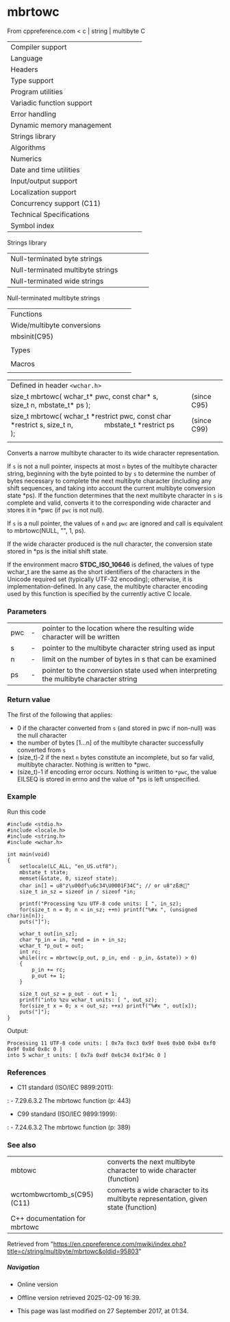 # mbrtowc

From cppreference.com
< c‎ | string‎ | multibyte
 C

|  |  |  |  |  |
| --- | --- | --- | --- | --- |
| Compiler support | | | | |
| Language | | | | |
| Headers | | | | |
| Type support | | | | |
| Program utilities | | | | |
| Variadic function support | | | | |
| Error handling | | | | |
| Dynamic memory management | | | | |
| Strings library | | | | |
| Algorithms | | | | |
| Numerics | | | | |
| Date and time utilities | | | | |
| Input/output support | | | | |
| Localization support | | | | |
| Concurrency support (C11) | | | | |
| Technical Specifications | | | | |
| Symbol index | | | | |

 Strings library

|  |  |  |  |  |
| --- | --- | --- | --- | --- |
| Null-terminated byte strings | | | | |
| Null-terminated multibyte strings | | | | |
| Null-terminated wide strings | | | | |

 Null-terminated multibyte strings

|  |  |  |  |  |
| --- | --- | --- | --- | --- |
| Functions | | | | |
| Wide/multibyte conversions | | | | |
| mbsinit(C95) | | | | |
| |  |  |  |  |  | | --- | --- | --- | --- | --- | | mbstowcsmbstowcs_s(C11) | | | | | | btowc(C95) | | | | | | ****mbrtowc****(C95) | | | | | | mbsrtowcsmbsrtowcs_s(C95)(C11) | | | | | | mbrtoc8(C23) | | | | | | c8rtomb(C23) | | | | | | mbrtoc16(C11) | | | | | | c16rtomb(C11) | | | | | | c32rtomb(C11) | | | | | | mbrtoc32(C11) | | | | | | |  |  |  |  |  | | --- | --- | --- | --- | --- | | mblen | | | | | | mbtowc | | | | | | wctombwctomb_s(C11) | | | | | | wcstombswcstombs_s(C11) | | | | | | wctob(C95) | | | | | | wcrtombwcrtomb_s(C95)(C11) | | | | | | wcsrtombswcsrtombs_s(C95)(C11) | | | | | | mbrlen(C95) | | | | | |
| Types | | | | |
| |  |  |  |  |  | | --- | --- | --- | --- | --- | | mbstate_t(C95) | | | | | | char8_t(C23) | | | | | | |  |  |  |  |  | | --- | --- | --- | --- | --- | | char16_t(C11) | | | | | | char32_t(C11) | | | | | |
| Macros | | | | |
| |  |  |  |  |  | | --- | --- | --- | --- | --- | | MB_LEN_MAX | | | | | | |  |  |  |  |  | | --- | --- | --- | --- | --- | | MB_CUR_MAX | | | | | |

|  |  |  |
| --- | --- | --- |
| Defined in header `<wchar.h>` |  |  |
| size_t mbrtowc( wchar_t\* pwc, const char\* s, size_t n, mbstate_t\* ps ); |  | (since C95) |
| size_t mbrtowc( wchar_t \*restrict pwc, const char \*restrict s, size_t n,                  mbstate_t \*restrict ps ); |  | (since C99) |
|  |  |  |

Converts a narrow multibyte character to its wide character representation.

If `s` is not a null pointer, inspects at most `n` bytes of the multibyte character string, beginning with the byte pointed to by `s` to determine the number of bytes necessary to complete the next multibyte character (including any shift sequences, and taking into account the current multibyte conversion state \*ps). If the function determines that the next multibyte character in `s` is complete and valid, converts it to the corresponding wide character and stores it in \*pwc (if `pwc` is not null).

If `s` is a null pointer, the values of `n` and `pwc` are ignored and call is equivalent to mbrtowc(NULL, "", 1, ps).

If the wide character produced is the null character, the conversion state stored in \*ps is the initial shift state.

If the environment macro __STDC_ISO_10646__ is defined, the values of type wchar_t are the same as the short identifiers of the characters in the Unicode required set (typically UTF-32 encoding); otherwise, it is implementation-defined. In any case, the multibyte character encoding used by this function is specified by the currently active C locale.

### Parameters

|  |  |  |
| --- | --- | --- |
| pwc | - | pointer to the location where the resulting wide character will be written |
| s | - | pointer to the multibyte character string used as input |
| n | - | limit on the number of bytes in s that can be examined |
| ps | - | pointer to the conversion state used when interpreting the multibyte character string |

### Return value

The first of the following that applies:

- ​0​ if the character converted from `s` (and stored in pwc if non-null) was the null character
- the number of bytes [1...n] of the multibyte character successfully converted from `s`
- (size_t)-2 if the next `n` bytes constitute an incomplete, but so far valid, multibyte character. Nothing is written to \*pwc.
- (size_t)-1 if encoding error occurs. Nothing is written to `*pwc`, the value EILSEQ is stored in errno and the value of \*ps is left unspecified.

### Example

Run this code

```
#include <stdio.h>
#include <locale.h>
#include <string.h>
#include <wchar.h>
 
int main(void)
{
    setlocale(LC_ALL, "en_US.utf8");
    mbstate_t state;
    memset(&state, 0, sizeof state);
    char in[] = u8"z\u00df\u6c34\U0001F34C"; // or u8"zß水🍌"
    size_t in_sz = sizeof in / sizeof *in;
 
    printf("Processing %zu UTF-8 code units: [ ", in_sz);
    for(size_t n = 0; n < in_sz; ++n) printf("%#x ", (unsigned char)in[n]);
    puts("]");
 
    wchar_t out[in_sz];
    char *p_in = in, *end = in + in_sz;
    wchar_t *p_out = out;
    int rc;
    while((rc = mbrtowc(p_out, p_in, end - p_in, &state)) > 0)
    {
        p_in += rc;
        p_out += 1;
    }
 
    size_t out_sz = p_out - out + 1;
    printf("into %zu wchar_t units: [ ", out_sz);
    for(size_t x = 0; x < out_sz; ++x) printf("%#x ", out[x]);
    puts("]");
}

```

Output:

```
Processing 11 UTF-8 code units: [ 0x7a 0xc3 0x9f 0xe6 0xb0 0xb4 0xf0 0x9f 0x8d 0x8c 0 ]
into 5 wchar_t units: [ 0x7a 0xdf 0x6c34 0x1f34c 0 ]

```

### References

- C11 standard (ISO/IEC 9899:2011):

:   - 7.29.6.3.2 The mbrtowc function (p: 443)

- C99 standard (ISO/IEC 9899:1999):

:   - 7.24.6.3.2 The mbrtowc function (p: 389)

### See also

|  |  |
| --- | --- |
| mbtowc | converts the next multibyte character to wide character   (function) |
| wcrtombwcrtomb_s(C95)(C11) | converts a wide character to its multibyte representation, given state   (function) |
| C++ documentation for mbrtowc | |

Retrieved from "<https://en.cppreference.com/mwiki/index.php?title=c/string/multibyte/mbrtowc&oldid=95803>"

##### Navigation

- Online version
- Offline version retrieved 2025-02-09 16:39.

- This page was last modified on 27 September 2017, at 01:34.